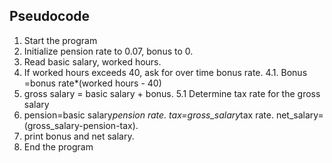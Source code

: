 ## Pseudocode
1. Start the program
2. Initialize pension rate to 0.07, bonus to 0.
3. Read basic salary, worked hours.
4. If worked hours exceeds 40, ask for over time bonus rate.
4.1. Bonus =bonus rate*(worked hours - 40)
5. gross  salary = basic salary + bonus.
5.1 Determine tax rate for the gross salary
6. pension=basic salary*pension rate.
 tax=gross_salary*tax rate.
 net_salary= (gross_salary-pension-tax).
7. print bonus and  net salary.
8. End the program